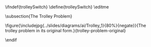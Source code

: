 \ifndef{trolleySwitch}
\define{trolleySwitch}
\editme

\subsection{The Trolley Problem}

\figure{\includejpg{../slides/diagrams/ai/Trolley_1}{80%}{negate}}{The trolley problem in its original form.}{trolley-problem-original}

\endif
